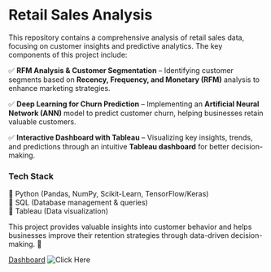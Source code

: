 # **Retail Sales Analysis**  

This repository contains a comprehensive analysis of retail sales data, focusing on customer insights and predictive analytics. The key components of this project include:  

✅ **RFM Analysis & Customer Segmentation** – Identifying customer segments based on **Recency, Frequency, and Monetary (RFM)** analysis to enhance marketing strategies.  

✅ **Deep Learning for Churn Prediction** – Implementing an **Artificial Neural Network (ANN)** model to predict customer churn, helping businesses retain valuable customers.  

✅ **Interactive Dashboard with Tableau** – Visualizing key insights, trends, and predictions through an intuitive **Tableau dashboard** for better decision-making.  

### **Tech Stack**  
🔹 Python (Pandas, NumPy, Scikit-Learn, TensorFlow/Keras)  
🔹 SQL (Database management & queries)  
🔹 Tableau (Data visualization)  

This project provides valuable insights into customer behavior and helps businesses improve their retention strategies through data-driven decision-making. 🚀 



[Dashboard](https://github.com/user-attachments/assets/3195b6a9-770b-4a6d-84ec-18da4c470224)
![Click Here]([https://www.example.com](https://public.tableau.com/views/dashboard_retail_sales/Dashboard2?:language=en-US&publish=yes&:sid=&:redirect=auth&:display_count=n&:origin=viz_share_link))
